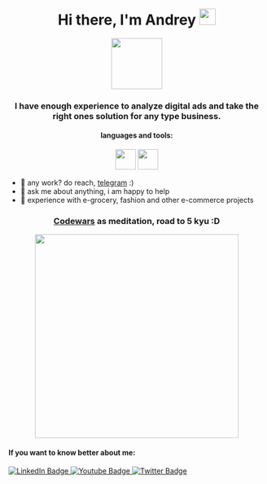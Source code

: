 <h1 align="center">Hi there, I'm Andrey 
<img src="https://github.com/blackcater/blackcater/raw/main/images/Hi.gif" height="32"/></h1>


  
<p align='center'>
  <img src='https://user-images.githubusercontent.com/5713670/87202985-820dcb80-c2b6-11ea-9f56-7ec461c497c3.gif' width='100'>
</p>
<h3 align="center">I have enough experience to analyze digital ads and take the right ones solution for any type business.</h3>





 <h4 align="center">languages and tools:</h4>
<p align='center'>
<code><img height="40" src="https://cdn.icon-icons.com/icons2/1381/PNG/512/python_94570.png"></code>
<code><img height="40" src="https://cdn.icon-icons.com/icons2/628/PNG/512/sql-file-black-rounded-rectangular-interface-symbol_icon-icons.com_57633.png"></code>
</p>

- 💼 any work? do reach, [telegram](https://t.me/meijinseem) :)
- 💬 ask me about anything, i am happy to help
- 🤝 experience with e-grocery, fashion and other e-commerce projects

<h3 align="center"><a href="https://www.codewars.com/users/meijinseem">Codewars<a> as meditation, road to 5 kyu :D </h3>
<p align='center'>
<img src='https://www.codewars.com/users/meijinseem/badges/large' width='400'>
</p>
  
  
  <p></p>
  <p></p>
  <p></p>
  <p></p>

  <h4>If you want to know better about me:</h4>
  <p></p>
  <p></p>
  <p></p>
  <p></p>
  
  
  

  <div id="badges">
  <a href="https://www.linkedin.com/in/%D0%B0%D0%BD%D0%B4%D1%80%D0%B5%D0%B9-%D0%B3%D1%80%D0%B0%D0%B4%D1%8E%D1%88%D0%BA%D0%BE-07610925b/">
    <img src="https://img.shields.io/badge/LinkedIn-blue?style=for-the-badge&logo=linkedin&logoColor=white" alt="LinkedIn Badge"/>
  </a>
  <a href="https://www.youtube.com/channel/UChA96WpSWl7uH3c_Lw0fGAQ">
    <img src="https://img.shields.io/badge/YouTube-red?style=for-the-badge&logo=youtube&logoColor=white" alt="Youtube Badge"/>
  </a>
  <a href="https://m.soundcloud.com/meijinseem">
    <img src="https://img.shields.io/badge/Soundcloud-orange?style=for-the-badge&logo=soundcloud&logoColor=white" alt="Twitter Badge"/>
  </a>
</div>


